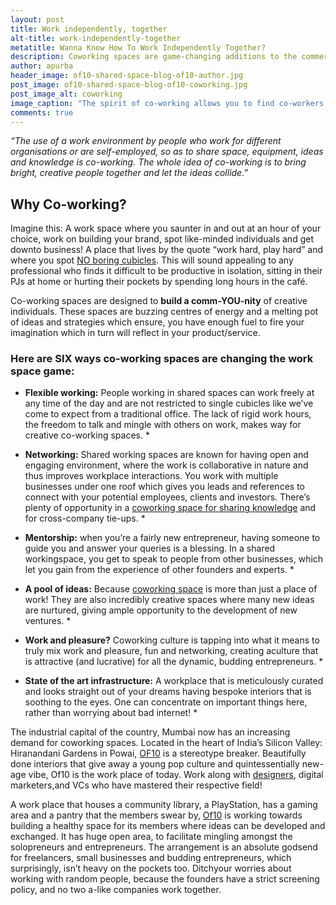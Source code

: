 ```yaml
---
layout: post
title: Work independently, together
alt-title: work-independently-together
metatitle: Wanna Know How To Work Independently Together?
description: Coworking spaces are game-changing additions to the commercial real-estate market. A coworking space has flexible working time, networking events, mentors, ideas sharing sessions & good office space.
author: apurba
header_image: of10-shared-space-blog-of10-author.jpg
post_image: of10-shared-space-blog-of10-coworking.jpg
post_image_alt: coworking
image_caption: "The spirit of co-working allows you to find co-workers who are worth working with."
comments: true
---
```


*“The use of a work environment by people who work for different organisations or are self-employed, so as to share space, equipment, ideas and knowledge is co-working. The whole idea of co-working is to bring bright, creative people together and let the ideas collide.”*

## Why Co-working? ##

Imagine this: A work space where you saunter in and out at an hour of your choice, work on building your brand, spot like-minded individuals and get downto business! A place that lives by the quote “work hard, play hard” and where you spot [NO boring cubicles](https://of10.in/2016/12/14/in-the-loving-memory-of/). This will sound appealing to any professional who finds it difficult to be productive in isolation, sitting in their PJs at home or hurting their pockets by spending long hours in the café.

Co-working spaces are designed to **build a comm-YOU-nity** of creative individuals. These spaces are buzzing centres of energy and a melting pot of ideas and strategies which ensure, you have enough fuel to fire your imagination which in turn will reflect in your product/service.

### Here are SIX ways co-working spaces are changing the work space game: ###

* **Flexible working:**  People working in shared spaces can work freely at any time of the day and are not restricted to single cubicles like we’ve come to expect from a traditional office. The lack of rigid work hours, the freedom to talk and mingle with others on work, makes way for creative co-working spaces. *

* **Networking:** Shared working spaces are known for having open and engaging environment, where the work is collaborative in nature and thus improves workplace interactions. You work with multiple businesses under one roof which gives you leads and references to connect with your potential employees, clients and investors. There’s plenty of opportunity in a [coworking space for sharing knowledge](https://of10.in/2017/04/04/share-office-space-share-ideas/) and for cross-company tie-ups. *

* **Mentorship:** when you’re a fairly new entrepreneur, having someone to guide you and answer your queries is a blessing. In a shared workingspace, you get to speak to people from other businesses, which let you gain from the experience of other founders and experts. *

* **A pool of ideas:** Because [coworking space](https://of10.in/) is more than just a place of work! They are also incredibly creative spaces where many new ideas are nurtured, giving ample opportunity to the development of new ventures. *

* **Work and pleasure?** Coworking culture is tapping into what it means to truly mix work and pleasure, fun and networking, creating aculture that is attractive (and lucrative) for all the dynamic, budding entrepreneurs. *

* **State of the art infrastructure:**  A workplace that is meticulously curated and looks straight out of your dreams having bespoke interiors that is soothing to the eyes. One can concentrate on important things here, rather than worrying about bad internet! *

The industrial capital of the country, Mumbai now has an increasing demand for coworking spaces. Located in the heart of India’s Silicon Valley: Hiranandani Gardens in Powai, [OF10](https://of10.in/2016/11/05/welcome-to-of10/) is a stereotype breaker. Beautifully done interiors that give away a young pop culture and quintessentially new-age vibe, Of10 is the work place of today. Work along with [designers](https://of10.in/2017/03/15/for-those-who-are-uncomfortable-being-truly-comfortable/), digital marketers,and VCs who have mastered their respective field!

A work place that houses a community library, a PlayStation, has a gaming area and a pantry that the members swear by, [Of10](https://of10.in/2016/11/05/welcome-to-of10/) is working towards building a healthy space for its members where ideas can be developed and exchanged. It has huge open area, to facilitate mingling amongst the solopreneurs and entrepreneurs. The arrangement is an absolute godsend for freelancers, small businesses and budding entrepreneurs, which surprisingly, isn’t heavy on the pockets too. Ditchyour worries about working with random people, because the founders have a strict screening policy, and no two a-like companies work together.
